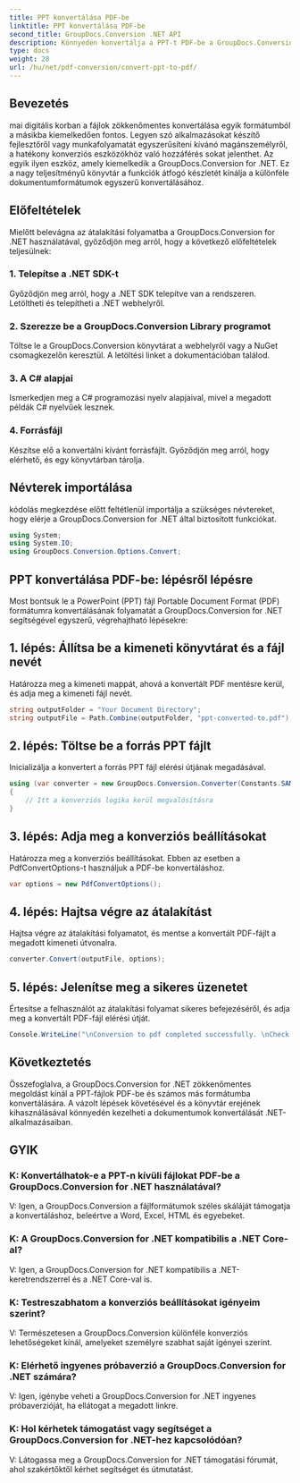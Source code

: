 ```yaml
---
title: PPT konvertálása PDF-be
linktitle: PPT konvertálása PDF-be
second_title: GroupDocs.Conversion .NET API
description: Könnyedén konvertálja a PPT-t PDF-be a GroupDocs.Conversion for .NET segítségével. Élvezze a zökkenőmentes dokumentumátalakítást testreszabható opciókkal.
type: docs
weight: 28
url: /hu/net/pdf-conversion/convert-ppt-to-pdf/
---
```

## Bevezetés
mai digitális korban a fájlok zökkenőmentes konvertálása egyik formátumból a másikba kiemelkedően fontos. Legyen szó alkalmazásokat készítő fejlesztőről vagy munkafolyamatát egyszerűsíteni kívánó magánszemélyről, a hatékony konverziós eszközökhöz való hozzáférés sokat jelenthet. Az egyik ilyen eszköz, amely kiemelkedik a GroupDocs.Conversion for .NET. Ez a nagy teljesítményű könyvtár a funkciók átfogó készletét kínálja a különféle dokumentumformátumok egyszerű konvertálásához.
## Előfeltételek
Mielőtt belevágna az átalakítási folyamatba a GroupDocs.Conversion for .NET használatával, győződjön meg arról, hogy a következő előfeltételek teljesülnek:
### 1. Telepítse a .NET SDK-t
Győződjön meg arról, hogy a .NET SDK telepítve van a rendszeren. Letöltheti és telepítheti a .NET webhelyről.
### 2. Szerezze be a GroupDocs.Conversion Library programot
Töltse le a GroupDocs.Conversion könyvtárat a webhelyről vagy a NuGet csomagkezelőn keresztül. A letöltési linket a dokumentációban találod.
### 3. A C# alapjai
Ismerkedjen meg a C# programozási nyelv alapjaival, mivel a megadott példák C# nyelvűek lesznek.
### 4. Forrásfájl
Készítse elő a konvertálni kívánt forrásfájlt. Győződjön meg arról, hogy elérhető, és egy könyvtárban tárolja.

## Névterek importálása
kódolás megkezdése előtt feltétlenül importálja a szükséges névtereket, hogy elérje a GroupDocs.Conversion for .NET által biztosított funkciókat.
```csharp
using System;
using System.IO;
using GroupDocs.Conversion.Options.Convert;
```
## PPT konvertálása PDF-be: lépésről lépésre
Most bontsuk le a PowerPoint (PPT) fájl Portable Document Format (PDF) formátumra konvertálásának folyamatát a GroupDocs.Conversion for .NET segítségével egyszerű, végrehajtható lépésekre:
## 1. lépés: Állítsa be a kimeneti könyvtárat és a fájl nevét
Határozza meg a kimeneti mappát, ahová a konvertált PDF mentésre kerül, és adja meg a kimeneti fájl nevét.
```csharp
string outputFolder = "Your Document Directory";
string outputFile = Path.Combine(outputFolder, "ppt-converted-to.pdf");
```
## 2. lépés: Töltse be a forrás PPT fájlt
Inicializálja a konvertert a forrás PPT fájl elérési útjának megadásával.
```csharp
using (var converter = new GroupDocs.Conversion.Converter(Constants.SAMPLE_PPT))
{
    // Itt a konverziós logika kerül megvalósításra
}
```
## 3. lépés: Adja meg a konverziós beállításokat
Határozza meg a konverziós beállításokat. Ebben az esetben a PdfConvertOptions-t használjuk a PDF-be konvertáláshoz.
```csharp
var options = new PdfConvertOptions();
```
## 4. lépés: Hajtsa végre az átalakítást
Hajtsa végre az átalakítási folyamatot, és mentse a konvertált PDF-fájlt a megadott kimeneti útvonalra.
```csharp
converter.Convert(outputFile, options);
```
## 5. lépés: Jelenítse meg a sikeres üzenetet
Értesítse a felhasználót az átalakítási folyamat sikeres befejezéséről, és adja meg a konvertált PDF-fájl elérési útját.
```csharp
Console.WriteLine("\nConversion to pdf completed successfully. \nCheck output in {0}", outputFolder);
```

## Következtetés
Összefoglalva, a GroupDocs.Conversion for .NET zökkenőmentes megoldást kínál a PPT-fájlok PDF-be és számos más formátumba konvertálására. A vázolt lépések követésével és a könyvtár erejének kihasználásával könnyedén kezelheti a dokumentumok konvertálását .NET-alkalmazásaiban.
## GYIK
### K: Konvertálhatok-e a PPT-n kívüli fájlokat PDF-be a GroupDocs.Conversion for .NET használatával?
V: Igen, a GroupDocs.Conversion a fájlformátumok széles skáláját támogatja a konvertáláshoz, beleértve a Word, Excel, HTML és egyebeket.
### K: A GroupDocs.Conversion for .NET kompatibilis a .NET Core-al?
V: Igen, a GroupDocs.Conversion for .NET kompatibilis a .NET-keretrendszerrel és a .NET Core-val is.
### K: Testreszabhatom a konverziós beállításokat igényeim szerint?
V: Természetesen a GroupDocs.Conversion különféle konverziós lehetőségeket kínál, amelyeket személyre szabhat saját igényei szerint.
### K: Elérhető ingyenes próbaverzió a GroupDocs.Conversion for .NET számára?
V: Igen, igénybe veheti a GroupDocs.Conversion for .NET ingyenes próbaverzióját, ha ellátogat a megadott linkre.
### K: Hol kérhetek támogatást vagy segítséget a GroupDocs.Conversion for .NET-hez kapcsolódóan?
V: Látogassa meg a GroupDocs.Conversion for .NET támogatási fórumát, ahol szakértőktől kérhet segítséget és útmutatást.